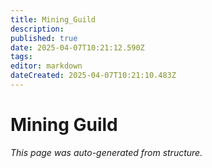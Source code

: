 ```yaml
---
title: Mining_Guild
description: 
published: true
date: 2025-04-07T10:21:12.590Z
tags: 
editor: markdown
dateCreated: 2025-04-07T10:21:10.483Z
---
```


# Mining Guild

*This page was auto-generated from structure.*